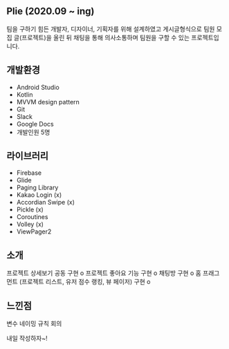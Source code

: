 ## Plie (2020.09 ~ ing)
팀을 구하기 힘든 개발자, 디자이너, 기획자를 위해 설계하였고
게시글형식으로 팀원 모집 글(프로젝트)을 올린 뒤 채팅을 통해 의사소통하며 팀원을 구할 수 있는 프로젝트입니다.

## 개발환경
* Android Studio
* Kotlin
* MVVM design pattern
* Git
* Slack
* Google Docs
* 개발인원 5명

## 라이브러리 
* Firebase
* Glide
* Paging Library 
* Kakao Login (x)
* Accordian Swipe (x)
* Pickle (x)
* Coroutines
* Volley (x)
* ViewPager2

## 소개
프로젝트 상세보기 공동 구현 o
프로젝트 좋아요 기능 구현 o
채팅방 구현 o
홈 프래그먼트 (프로젝트 리스트, 유저 점수 랭킹, 뷰 페이저) 구현 o

## 느낀점
변수 네이밍 규칙
회의

내일 작성하자~!
